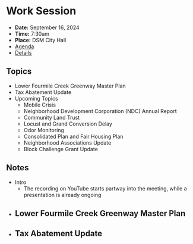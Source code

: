 # Work Session

- **Date:** September 16, 2024
- **Time:** 7:30am
- **Place:** DSM City Hall
- [Agenda](https://councildocs.dsm.city/agendas/2024/20240916CouncilWorkSession.pdf)
- [Details](https://www.dsm.city/citycouncil_detail_T60_R2923.php)

## Topics

- Lower Fourmile Creek Greenway Master Plan
- Tax Abatement Update 
- Upcoming Topics
    - Mobile Crisis
    - Neighborhood Development Corporation (NDC) Annual Report
    - Community Land Trust
    - Locust and Grand Conversion Delay
    - Odor Monitoring
    - Consolidated Plan and Fair Housing Plan
    - Neighborhood Associations Update
    - Block Challenge Grant Update 

## Notes

- Intro
    - The recording on YouTube starts partway into the meeting, while a presentation is already ongoing
- Lower Fourmile Creek Greenway Master Plan
    - 
- Tax Abatement Update 
    - 
